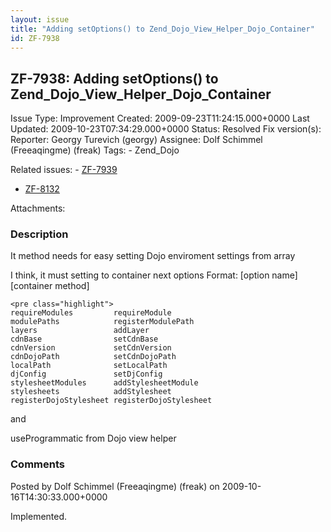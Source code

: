 ```yaml
---
layout: issue
title: "Adding setOptions() to Zend_Dojo_View_Helper_Dojo_Container"
id: ZF-7938
---
```


ZF-7938: Adding setOptions() to Zend\_Dojo\_View\_Helper\_Dojo\_Container
-------------------------------------------------------------------------

 Issue Type: Improvement Created: 2009-09-23T11:24:15.000+0000 Last Updated: 2009-10-23T07:34:29.000+0000 Status: Resolved Fix version(s): 
 Reporter:  Georgy Turevich (georgy)  Assignee:  Dolf Schimmel (Freeaqingme) (freak)  Tags: - Zend\_Dojo
 
 Related issues: - [ZF-7939](/issues/browse/ZF-7939)
- [ZF-8132](/issues/browse/ZF-8132)
 
 Attachments: 
### Description

It method needs for easy setting Dojo enviroment settings from array

I think, it must setting to container next options Format: [option name] [container method]

 
    <pre class="highlight">
    requireModules         requireModule
    modulePaths            registerModulePath
    layers                 addLayer
    cdnBase                setCdnBase
    cdnVersion             setCdnVersion
    cdnDojoPath            setCdnDojoPath
    localPath              setLocalPath
    djConfig               setDjConfig
    stylesheetModules      addStylesheetModule
    stylesheets            addStylesheet
    registerDojoStylesheet registerDojoStylesheet


and

useProgrammatic from Dojo view helper

 

 

### Comments

Posted by Dolf Schimmel (Freeaqingme) (freak) on 2009-10-16T14:30:33.000+0000

Implemented.

 

 
